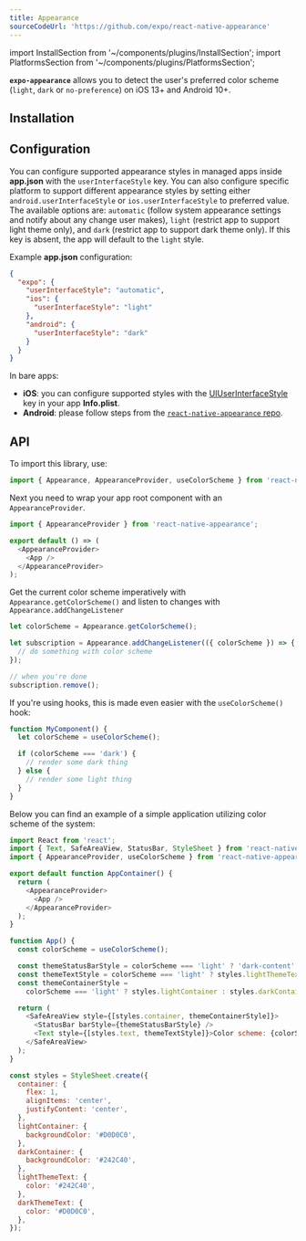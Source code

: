 ```yaml
---
title: Appearance
sourceCodeUrl: 'https://github.com/expo/react-native-appearance'
---
```


import InstallSection from '~/components/plugins/InstallSection';
import PlatformsSection from '~/components/plugins/PlatformsSection';

**`expo-appearance`** allows you to detect the user's preferred color scheme (`light`, `dark` or `no-preference`) on iOS 13+ and Android 10+.

<PlatformsSection android emulator ios simulator web />

## Installation

<InstallSection packageName="react-native-appearance" href="https://github.com/expo/react-native-appearance#linking" />

## Configuration

You can configure supported appearance styles in managed apps inside **app.json** with the `userInterfaceStyle` key. You can also configure specific platform to support different appearance styles by setting either `android.userInterfaceStyle` or `ios.userInterfaceStyle` to preferred value.
The available options are: `automatic` (follow system appearance settings and notify about any change user makes), `light` (restrict app to support light theme only), and `dark` (restrict app to support dark theme only).
If this key is absent, the app will default to the `light` style.

Example **app.json** configuration:

```json
{
  "expo": {
    "userInterfaceStyle": "automatic",
    "ios": {
      "userInterfaceStyle": "light"
    },
    "android": {
      "userInterfaceStyle": "dark"
    }
  }
}
```

In bare apps:

- **iOS**: you can configure supported styles with the [UIUserInterfaceStyle](https://developer.apple.com/documentation/bundleresources/information_property_list/uiuserinterfacestyle) key in your app **Info.plist**.
- **Android**: please follow steps from the [`react-native-appearance` repo](https://github.com/expo/react-native-appearance#configuration).

## API

To import this library, use:

```js
import { Appearance, AppearanceProvider, useColorScheme } from 'react-native-appearance';
```

Next you need to wrap your app root component with an `AppearanceProvider`.

```js
import { AppearanceProvider } from 'react-native-appearance';

export default () => (
  <AppearanceProvider>
    <App />
  </AppearanceProvider>
);
```

Get the current color scheme imperatively with `Appearance.getColorScheme()` and listen to changes with `Appearance.addChangeListener`

```js
let colorScheme = Appearance.getColorScheme();

let subscription = Appearance.addChangeListener(({ colorScheme }) => {
  // do something with color scheme
});

// when you're done
subscription.remove();
```

If you're using hooks, this is made even easier with the `useColorScheme()` hook:

```js
function MyComponent() {
  let colorScheme = useColorScheme();

  if (colorScheme === 'dark') {
    // render some dark thing
  } else {
    // render some light thing
  }
}
```

Below you can find an example of a simple application utilizing color scheme of the system:

```js
import React from 'react';
import { Text, SafeAreaView, StatusBar, StyleSheet } from 'react-native';
import { AppearanceProvider, useColorScheme } from 'react-native-appearance';

export default function AppContainer() {
  return (
    <AppearanceProvider>
      <App />
    </AppearanceProvider>
  );
}

function App() {
  const colorScheme = useColorScheme();

  const themeStatusBarStyle = colorScheme === 'light' ? 'dark-content' : 'light-content';
  const themeTextStyle = colorScheme === 'light' ? styles.lightThemeText : styles.darkThemeText;
  const themeContainerStyle =
    colorScheme === 'light' ? styles.lightContainer : styles.darkContainer;

  return (
    <SafeAreaView style={[styles.container, themeContainerStyle]}>
      <StatusBar barStyle={themeStatusBarStyle} />
      <Text style={[styles.text, themeTextStyle]}>Color scheme: {colorScheme}</Text>
    </SafeAreaView>
  );
}

const styles = StyleSheet.create({
  container: {
    flex: 1,
    alignItems: 'center',
    justifyContent: 'center',
  },
  lightContainer: {
    backgroundColor: '#D0D0C0',
  },
  darkContainer: {
    backgroundColor: '#242C40',
  },
  lightThemeText: {
    color: '#242C40',
  },
  darkThemeText: {
    color: '#D0D0C0',
  },
});
```
